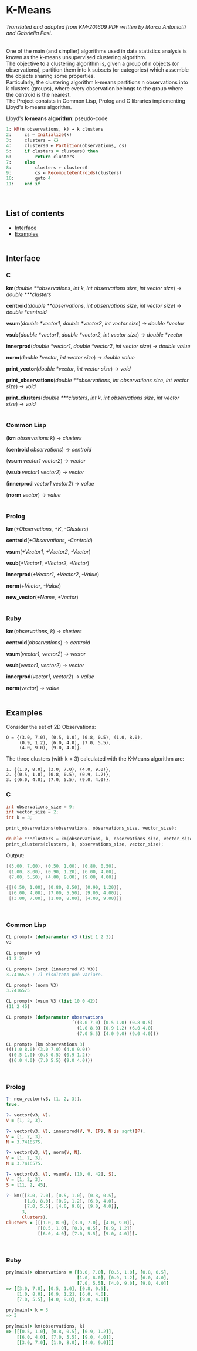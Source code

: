 # K-Means

###### Translated and adapted from KM-201609 PDF written by Marco Antoniotti and Gabriella Pasi.

One of the main (and simplier) algorithms used in data statistics analysis is known as the k-means unsupervised clustering algorithm.  
The objective to a clustering algorithm is, given a group of n objects (or observations), partition them into k subsets (or categories) which assemble the objects sharing some properties.  
Particularly, the clustering algorithm k-means partitions n observations into k clusters (groups), where every observation belongs to the group where the centroid is the nearest.  
The Project consists in Common Lisp, Prolog and C libraries implementing Lloyd's k-means algorithm.
&nbsp;

Lloyd's __k-means algorithm__: pseudo-code

```ruby
1: KM(n observations, k) → k clusters
2:     cs ← Initialize(k)
3:     clusters ← {}
4:     clusters0 ← Partition(observations, cs)
5:     if clusters = clusters0 then
6:         return clusters
7:     else
8:         clusters ← clusters0
9:         cs ← RecomputeCentroids(clusters)
10:        goto 4
11:    end if
```
&nbsp;

## List of contents

- [Interface](#interface)  
- [Examples](#examples)  
&nbsp;

## Interface

### C

__km__(_double **observations_, _int k_, _int observations size_, _int vector size_) → _double ***clusters_  

__centroid__(_double **observations_, _int observations size_, _int vector size_) → _double *centroid_  

__vsum__(_double *vector1_, _double *vector2_, _int vector size_) → _double *vector_  

__vsub__(_double *vector1_, _double *vector2_, _int vector size_) → _double *vector_  

__innerprod__(_double *vector1_, _double *vector2_, _int vector size_) → _double value_  

__norm__(_double *vector_, _int vector size_) → _double value_  

__print_vector__(_double *vector_, _int vector size_) → _void_   

__print_observations__(_double **observations_, _int observations size_, _int vector size_) → _void_  

__print_clusters__(_double ***clusters_, _int k_, _int observations size_, _int vector size_) → _void_  
&nbsp;

### Common Lisp

(__km__ _observations k_) → _clusters_  

(__centroid__ _observations_) → _centroid_  

(__vsum__ _vector1 vector2_) → _vector_  

(__vsub__ _vector1 vector2_) → _vector_  

(__innerprod__ _vector1 vector2_) → _value_  

(__norm__ _vector_) → _value_  
&nbsp;

### Prolog

__km__(_+Observations_, _+K_, _-Clusters_)  

__centroid__(_+Observations_, _-Centroid_)  

__vsum__(_+Vector1_, _+Vector2_, _-Vector_)  

__vsub__(_+Vector1_, _+Vector2_, _-Vector_)  

__innerprod__(_+Vector1_, _+Vector2_, _-Value_)  

__norm__(+_Vector_, _-Value_)  

__new_vector__(_+Name_, _+Vector_)  
&nbsp;

### Ruby

__km__(_observations_, _k_) → _clusters_  

__centroid__(_observations_) → _centroid_  

__vsum__(_vector1_, _vector2_) → _vector_  

__vsub__(_vector1_, _vector2_) → _vector_  

__innerprod__(_vector1_, _vector2_) → _value_  

__norm__(_vector_) → _value_  
&nbsp;

## Examples

Consider the set of 2D Observations:

```
O = {(3.0, 7.0), (0.5, 1.0), (0.8, 0.5), (1.0, 8.0),
     (0.9, 1.2), (6.0, 4.0), (7.0, 5.5),
     (4.0, 9.0), (9.0, 4.0)}.
```

The three clusters (with k = 3) calculated with the K-Means algorithm are:

```
1. {(1.0, 8.0), (3.0, 7.0), (4.0, 9.0)},
2. {(0.5, 1.0), (0.8, 0.5), (0.9, 1.2)},
3. {(6.0, 4.0), (7.0, 5.5), (9.0, 4.0)}.
```

### C

```c
int observations_size = 9;
int vector_size = 2;
int k = 3;

print_observations(observations, observations_size, vector_size);

double ***clusters = km(observations, k, observations_size, vector_size);
print_clusters(clusters, k, observations_size, vector_size);
```

Output:

```c
[(3.00, 7.00), (0.50, 1.00), (0.80, 0.50),
 (1.00, 8.00), (0.90, 1.20), (6.00, 4.00),
 (7.00, 5.50), (4.00, 9.00), (9.00, 4.00)]

{[(0.50, 1.00), (0.80, 0.50), (0.90, 1.20)],
 [(6.00, 4.00), (7.00, 5.50), (9.00, 4.00)],
 [(3.00, 7.00), (1.00, 8.00), (4.00, 9.00)]}
```
&nbsp;

### Common Lisp

```lisp
CL prompt> (defparameter v3 (list 1 2 3))
V3

CL prompt> v3
(1 2 3)

CL prompt> (srqt (innerprod V3 V3))
3.7416575 ; Il risultato può variare.

CL prompt> (norm V3)
3.7416575

CL prompt> (vsum V3 (list 10 0 42))
(11 2 45)

CL prompt> (defparameter observations
                         ’((3.0 7.0) (0.5 1.0) (0.8 0.5)
                           (1.0 8.0) (0.9 1.2) (6.0 4.0)
                           (7.0 5.5) (4.0 9.0) (9.0 4.0)))

CL prompt> (km observations 3)
(((1.0 8.0) (3.0 7.0) (4.0 9.0))
 ((0.5 1.0) (0.8 0.5) (0.9 1.2))
 ((6.0 4.0) (7.0 5.5) (9.0 4.0)))
```
&nbsp;

### Prolog

```prolog
?- new_vector(v3, [1, 2, 3]).
true.

?- vector(v3, V).
V = [1, 2, 3].

?- vector(v3, V), innerprod(V, V, IP), N is sqrt(IP).
V = [1, 2, 3].
N = 3.7416575.

?- vector(v3, V), norm(V, N).
V = [1, 2, 3].
N = 3.7416575.

?- vector(v3, V), vsum(V, [10, 0, 42], S).
V = [1, 2, 3].
S = [11, 2, 45].

?- km([[3.0, 7.0], [0.5, 1.0], [0.8, 0.5],
       [1.0, 8.0], [0.9, 1.2], [6.0, 4.0],
       [7.0, 5.5], [4.0, 9.0], [9.0, 4.0]],
      3,
      Clusters).
Clusters = [[[1.0, 8.0], [3.0, 7.0], [4.0, 9.0]],
            [[0.5, 1.0], [0.8, 0.5], [0.9, 1.2]]
            [[6.0, 4.0], [7.0, 5.5], [9.0, 4.0]]].
```
&nbsp;

### Ruby

```ruby
pry(main)> observations = [[3.0, 7.0], [0.5, 1.0], [0.8, 0.5],
                           [1.0, 8.0], [0.9, 1.2], [6.0, 4.0],
                           [7.0, 5.5], [4.0, 9.0], [9.0, 4.0]]
=> [[3.0, 7.0], [0.5, 1.0], [0.8, 0.5],
    [1.0, 8.0], [0.9, 1.2], [6.0, 4.0],
    [7.0, 5.5], [4.0, 9.0], [9.0, 4.0]]

pry(main)> k = 3
=> 3

pry(main)> km(observations, k)
=> [[[0.5, 1.0], [0.8, 0.5], [0.9, 1.2]],
    [[6.0, 4.0], [7.0, 5.5], [9.0, 4.0]],
    [[3.0, 7.0], [1.0, 8.0], [4.0, 9.0]]]
```
